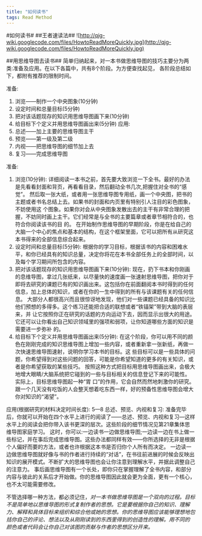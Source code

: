 ```yaml
---
title: "如何读书"
tags: Read Method
---
```





#如何读书#
##王者速读法##
![http://qjg-wiki.googlecode.com/files/HowtoReadMoreQuickly.jpg](http://qjg-wiki.googlecode.com/files/HowtoReadMoreQuickly.jpg)

##用思维导图去读书##
简单归纳起来，对一本书做思维导图的技巧主要分为两类:准备及应用。在以下各篇中，共有8个阶段。为方便查找起见，
各阶段总结如下，都附有推荐的限制时间。

准备:
  1. 浏览——制作一个中央图象(10分钟)
  1. 设定时间和总量目标(5分钟)
  1. 把对该话题现存的知识用思维导图画下来(10分钟)
  1. 给目标下个定义并用思维导图画出来(5分钟)
应用:
  1. 总述——加上主要的思维导图主干
  1. 预览——第一级及第二级
  1. 内视——把思维导图的细节加上去
  1. 复习——完成思维导图

准备:
  1. 浏览(10分钟): 
    详细阅读一本书之前，首先要大致浏览一下全书。最好的办法是先看看封面和背页，再看看目录，然后翻动全书几次,把握住对全书的“感觉”。
    然后取一张大纸，或者用一张思维导图专用纸，画一个中央图，把书的主题或者书名总结上去。如果书的封面和内页里有特别引人注目的彩色图象，不妨使用这 个图象。如果你对会从中央图象发散出去的主干有非常合理的把握，不妨同时画上主干。它们经常是与全书的主要篇章或者章节相符合的，也符合你阅读该书的目 的。
    在开始制作思维导图的早期阶段，你是在给自己的大脑一个中心的焦点和基本的结构，在这个框架里面，它可以把所有从研究这本书得来的全部信息综合起来。
  1. 设定时间和总量目标(5分钟):
    根据你的学习目标，根据该书的内容和困难水平，和你已经具有的知识总量，决定你将花在本书全部任务上的全部时间，以及每个学习期间所包含的内容。
  1. 把对该话题现存的知识用思维导图画下来(10分钟):
    现在，扔下书本和你刚画的息维导图，拿过几张纸来，以尽量快的速度画一张速射思维导图，把你对于即将去研究的课题已有的知识画出来。这包括你在前面翻阅本书时得到的任何信息，加上总体的知识，或者在你的一生中得到的所有与该课题有关的任何信息。
    大部分人都很高兴而且很惊讶地发现，他们对一些课题已经具备的知识比他们预想的多得多。这个练习还能把合适的联想或者“铁锚架”带到大脑的表层来，并 让它按照你正在研究的话题的方向运动下去，因而显示出很大的用途。它还可以让你看出自己知识领域里的强项和弱项，让你知道哪些方面的知识是需要进一步弥补 的。
  1. 给目标下个定义并用思维导图画出来(5分钟):
    在这个阶段，你可以用不同的颜色在刚刚完成的知识思维导图上增加一些内容，或者重新拿一张新纸，再做一次快速思维导图速射，说明你学习本书的目标。这 些目标可以是一些具体的问题，你希望得到对这些问题的回答，可能是你希望知道的更多的有关知识，或者是你希望获取的某些技巧。
    按照这种方式把目标用思维导图画出来，会极大地增大眼睛/大脑系统把它碰到的一些与目标相关的信息登记下来的可能性。实际上，目标思维导图起一种“胃 口”的作用，它会自然而然地刺激你的研究。跟一个几天没有吃饭的人会整天想着吃东西一样，好的预备性思维导图会增大你对知识的“渴望”。

应用(根据研究的材料决定时间长度):
  5—8 总述、预览、内视和复习:
    准备完毕后，你就可以开始在四个水平上进行的阅读了——总述、预览、内视和复习—这样水平上的阅读会把你带入该书更深的层次。这些阶段的细节情况见第21章集体思维导图家庭学习。
    这时，你可以:一边读书一边做思维导图;一边读一边在书上做一些标记，并在事后完成思维导图。这些办法都同样有效——你所选择的无非是根据个人偏好而要的方法，或者也许根据这本书是否归你个人所有而决定。
    一边读一边做思维导图就好像与书的作者进行持续的“对话”，在书往前进展的时候会反映出知识的展开模式。不断扩大的思维导图也会让你注意到理解水平，并据此调整自己的注意力。
    事后画思维导图有一个长处，即你只在掌握理解了全书内容，和部分内容与彼此的关系后才开始做。你的思维导图因此就会更为全面，更有一个核心，也不太可能需要修改。

不管选择哪一种方法，都必须记住，*对一本书做思维导图是一个双向的过程。目标不是简单地以思维导图的形式复制作者的思想。它是要根据你自己的知识、理解力、解释和具体目标来组织和综合他或她的思想。你的思维导图应该能够理想地包括你自己的评论、想法以及从刚刚读到的东西里得到的创造性的理解。用不同的 颜色或者代码会让你自己对该图的贡献与作者的思想区分开来。*

